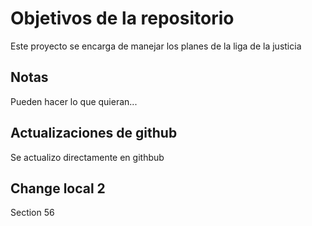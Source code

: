 # Objetivos de la repositorio

Este proyecto se encarga de manejar los planes de la liga de la justicia


## Notas
Pueden hacer lo que quieran...

## Actualizaciones de github
Se actualizo directamente en githbub

## Change local 2
Section 56